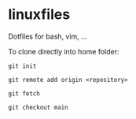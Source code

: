 # linuxfiles
Dotfiles for bash, vim, ...


To clone directly into home folder:
```
git init
```
```
git remote add origin <repository>
```

```
git fetch
```

```
git checkout main
```
